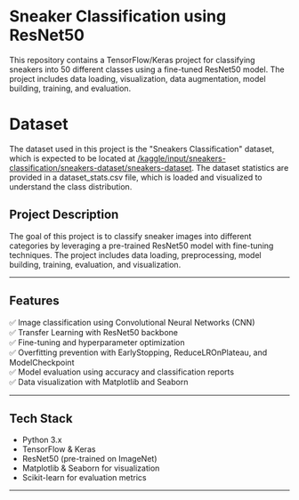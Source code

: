 # Sneaker Classification using ResNet50
This repository contains a TensorFlow/Keras project for classifying sneakers into 50 different classes using a fine-tuned ResNet50 model. The project includes data loading, visualization, data augmentation, model building, training, and evaluation.

# Dataset
The dataset used in this project is the "Sneakers Classification" dataset, which is expected to be located at [/kaggle/input/sneakers-classification/sneakers-dataset/sneakers-dataset](https://www.kaggle.com/datasets/nikolasgegenava/sneakers-classification). The dataset statistics are provided in a dataset_stats.csv file, which is loaded and visualized to understand the class distribution.

## Project Description

The goal of this project is to classify sneaker images into different categories by leveraging a pre-trained ResNet50 model with fine-tuning techniques. The project includes data loading, preprocessing, model building, training, evaluation, and visualization.

---

## Features

✅ Image classification using Convolutional Neural Networks (CNN)  
✅ Transfer Learning with ResNet50 backbone  
✅ Fine-tuning and hyperparameter optimization  
✅ Overfitting prevention with EarlyStopping, ReduceLROnPlateau, and ModelCheckpoint  
✅ Model evaluation using accuracy and classification reports  
✅ Data visualization with Matplotlib and Seaborn  

---

## Tech Stack

- Python 3.x  
- TensorFlow & Keras  
- ResNet50 (pre-trained on ImageNet)  
- Matplotlib & Seaborn for visualization  
- Scikit-learn for evaluation metrics  

---

